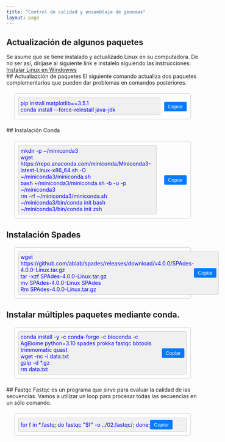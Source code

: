 ```yaml
---
title: "Control de calidad y ensamblaje de genomas"
layout: page
---
```


## Actualización de algunos paquetes
<div> 
<article>
Se asume que se tiene instalado y actualizado Linux en su computadora. De no ser así, diríjase al siguiente link e instalelo siguiendo las instrucciones: <a href="https://learn.microsoft.com/es-es/windows/wsl/install">Instalar Linux en Windowws </a> <br>
## Actualiazción de paquetes
El siguiente comando actualiza dos paquetes complementarios que pueden dar problemas en comandos posteriores.
</article>
<html lang="es">
<head>
<meta charset="UTF-8">
<meta name="viewport" content="width=device-width, initial-scale=1.0">
<title>Copiar Texto</title>
<style>
  .container {
    margin: 20px;
    padding: 10px;
    border: 1px solid #ccc;
    border-radius: 5px;
    display: flex;
    align-items: center;
    gap: 10px; /* Espacio entre el texto y el botón */
  }
  .copy-button {
    padding: 5px 10px;
    background-color: #007bff;
    color: white;
    border: none;
    border-radius: 3px;
    cursor: pointer;
    /* Alineación vertical */
    display: flex;
    align-items: center;
  }
  .fixed-text {
    flex: 1;
    padding: 5px;
    background-color: #f0f0f0;
    border: 1px solid #ccc;
    border-radius: 3px;
    user-select: all; /* Permite seleccionar el texto */
    color: blue; /* Color del texto azul */
    /* Alineación vertical */
    display: flex;
    align-items: center;
  }
</style>
</head>
<body>

<div class="container">
  <div class="fixed-text" id="myText">pip install matplotlib==3.5.1 <br>conda install --force-reinstall java-jdk</div>
  <button class="copy-button" id="copyButton" onclick="copyText()">Copiar</button>
</div>

<script>
function copyText() {
  var copyText = document.getElementById("myText");
  var textArea = document.createElement("textarea");
  textArea.value = copyText.textContent;
  document.body.appendChild(textArea);
  textArea.select();
  document.execCommand("copy");
  document.body.removeChild(textArea);

  var copyButton = document.getElementById("copyButton");
  copyButton.textContent = "Copiado";
  
  // Opcionalmente, puedes volver a cambiar el texto después de un tiempo
  setTimeout(function() {
    copyButton.textContent = "Copiar";
  }, 2000); // Cambia el texto a "Copiar" después de 2 segundos (2000 milisegundos)
}
</script>

</body>
</html>
</div>
## Instalación Conda
<html lang="es">
<head>
<meta charset="UTF-8">
<meta name="viewport" content="width=device-width, initial-scale=1.0">
<title>Copiar Texto</title>
<style>
  .container {
    margin: 20px;
    padding: 10px;
    border: 1px solid #ccc;
    border-radius: 5px;
    display: flex;
    align-items: center;
    gap: 10px; /* Espacio entre el texto y el botón */
  }
  .copy-button {
    padding: 5px 10px;
    background-color: #007bff;
    color: white;
    border: none;
    border-radius: 3px;
    cursor: pointer;
    /* Alineación vertical */
    display: flex;
    align-items: center;
  }
  .fixed-text {
    flex: 1;
    padding: 5px;
    background-color: #f0f0f0;
    border: 1px solid #ccc;
    border-radius: 3px;
    user-select: all; /* Permite seleccionar el texto */
    color: blue; /* Color del texto azul */
    /* Alineación vertical */
    display: flex;
    align-items: center;
  }
</style>
</head>
<body>

<div class="container">
  <div class="fixed-text" id="myText">mkdir -p ~/miniconda3 <br>
wget https://repo.anaconda.com/miniconda/Miniconda3-latest-Linux-x86_64.sh -O ~/miniconda3/miniconda.sh <br>
bash ~/miniconda3/miniconda.sh -b -u -p ~/miniconda3 <br>
rm -rf ~/miniconda3/miniconda.sh <br>
~/miniconda3/bin/conda init bash <br>
~/miniconda3/bin/conda init zsh</div> <br>
  <button class="copy-button" id="copyButton" onclick="copyText()">Copiar</button>
</div>

<script>
function copyText() {
  var copyText = document.getElementById("myText");
  var textArea = document.createElement("textarea");
  textArea.value = copyText.textContent;
  document.body.appendChild(textArea);
  textArea.select();
  document.execCommand("copy");
  document.body.removeChild(textArea);

  var copyButton = document.getElementById("copyButton");
  copyButton.textContent = "Copiado";
  
  // Opcionalmente, puedes volver a cambiar el texto después de un tiempo
  setTimeout(function() {
    copyButton.textContent = "Copiar";
  }, 2000); // Cambia el texto a "Copiar" después de 2 segundos (2000 milisegundos)
}
</script>

</body>
</html>

## Instalación Spades
</article>
<html lang="es">
<head>
<meta charset="UTF-8">
<meta name="viewport" content="width=device-width, initial-scale=1.0">
<title>Copiar Texto</title>
<style>
  .container {
    margin: 20px;
    padding: 10px;
    border: 1px solid #ccc;
    border-radius: 5px;
    display: flex;
    align-items: center;
    gap: 10px; /* Espacio entre el texto y el botón */
  }
  .copy-button {
    padding: 5px 10px;
    background-color: #007bff;
    color: white;
    border: none;
    border-radius: 3px;
    cursor: pointer;
    /* Alineación vertical */
    display: flex;
    align-items: center;
  }
  .fixed-text {
    flex: 1;
    padding: 5px;
    background-color: #f0f0f0;
    border: 1px solid #ccc;
    border-radius: 3px;
    user-select: all; /* Permite seleccionar el texto */
    color: blue; /* Color del texto azul */
    /* Alineación vertical */
    display: flex;
    align-items: center;
  }
</style>
</head>
<body>

<div class="container">
  <div class="fixed-text" id="myText"> wget https://github.com/ablab/spades/releases/download/v4.0.0/SPAdes-4.0.0-Linux.tar.gz <br>
tar -xzf SPAdes-4.0.0-Linux.tar.gz <br>
mv SPAdes-4.0.0-Linux SPAdes <br>
Rm SPAdes-4.0.0-Linux.tar.gz <br>
  <button class="copy-button" id="copyButton" onclick="copyText()">Copiar</button>
</div>

<script>
function copyText() {
  var copyText = document.getElementById("myText");
  var textArea = document.createElement("textarea");
  textArea.value = copyText.textContent;
  document.body.appendChild(textArea);
  textArea.select();
  document.execCommand("copy");
  document.body.removeChild(textArea);

  var copyButton = document.getElementById("copyButton");
  copyButton.textContent = "Copiado";
  
  // Opcionalmente, puedes volver a cambiar el texto después de un tiempo
  setTimeout(function() {
    copyButton.textContent = "Copiar";
  }, 2000); // Cambia el texto a "Copiar" después de 2 segundos (2000 milisegundos)
}
</script>

</body>
</html>
</div>

## Instalar múltiples paquetes mediante conda.
<div>
<html lang="es">
<head>
<meta charset="UTF-8">
<meta name="viewport" content="width=device-width, initial-scale=1.0">
<title>Copiar Texto</title>
<style>
  .container {
    margin: 20px;
    padding: 10px;
    border: 1px solid #ccc;
    border-radius: 5px;
    display: flex;
    align-items: center;
    gap: 10px; /* Espacio entre el texto y el botón */
  }
  .copy-button {
    padding: 5px 10px;
    background-color: #007bff;
    color: white;
    border: none;
    border-radius: 3px;
    cursor: pointer;
    /* Alineación vertical */
    display: flex;
    align-items: center;
  }
  .fixed-text {
    flex: 1;
    padding: 5px;
    background-color: #f0f0f0;
    border: 1px solid #ccc;
    border-radius: 3px;
    user-select: all; /* Permite seleccionar el texto */
    color: blue; /* Color del texto azul */
    /* Alineación vertical */
    display: flex;
    align-items: center;
  }
</style>
</head>
<body>

<div class="container">
  <div class="fixed-text" id="myText">conda install -y -c conda-forge -c bioconda -c AgBiome python=3.10 spades prokka fastqc bbtools trimmomatic quast <br>
wget -nc -i data.txt <br>
gzip -d *.gz <br>
rm data.txt <br>
  <button class="copy-button" id="copyButton" onclick="copyText()">Copiar</button>
</div>

<script>
function copyText() {
  var copyText = document.getElementById("myText");
  var textArea = document.createElement("textarea");
  textArea.value = copyText.textContent;
  document.body.appendChild(textArea);
  textArea.select();
  document.execCommand("copy");
  document.body.removeChild(textArea);

  var copyButton = document.getElementById("copyButton");
  copyButton.textContent = "Copiado";
  
  // Opcionalmente, puedes volver a cambiar el texto después de un tiempo
  setTimeout(function() {
    copyButton.textContent = "Copiar";
  }, 2000); // Cambia el texto a "Copiar" después de 2 segundos (2000 milisegundos)
}
</script>

</body>
</html>
</div>
## Fastqc 
Fastqc es un programa que sirve para evaluar la calidad de las secuencias. Vamos a utilizar un loop para procesar todas las secuencias en un sólo comando.
<div>
<html lang="es">
<head>
<meta charset="UTF-8">
<meta name="viewport" content="width=device-width, initial-scale=1.0">
<title>Copiar Texto</title>
<style>
  .container {
    margin: 20px;
    padding: 10px;
    border: 1px solid #ccc;
    border-radius: 5px;
    display: flex;
    align-items: center;
    gap: 10px; /* Espacio entre el texto y el botón */
  }
  .copy-button {
    padding: 5px 10px;
    background-color: #007bff;
    color: white;
    border: none;
    border-radius: 3px;
    cursor: pointer;
    /* Alineación vertical */
    display: flex;
    align-items: center;
  }
  .fixed-text {
    flex: 1;
    padding: 5px;
    background-color: #f0f0f0;
    border: 1px solid #ccc;
    border-radius: 3px;
    user-select: all; /* Permite seleccionar el texto */
    color: blue; /* Color del texto azul */
    /* Alineación vertical */
    display: flex;
    align-items: center;
  }
</style>
</head>
<body>

<div class="container">
  <div class="fixed-text" id="myText">for f in *.fastq; do fastqc "$f" -o ../02.fastqc/; done;
  <button class="copy-button" id="copyButton" onclick="copyText()">Copiar</button>
</div>

<script>
function copyText() {
  var copyText = document.getElementById("myText");
  var textArea = document.createElement("textarea");
  textArea.value = copyText.textContent;
  document.body.appendChild(textArea);
  textArea.select();
  document.execCommand("copy");
  document.body.removeChild(textArea);

  var copyButton = document.getElementById("copyButton");
  copyButton.textContent = "Copiado";
  
  // Opcionalmente, puedes volver a cambiar el texto después de un tiempo
  setTimeout(function() {
    copyButton.textContent = "Copiar";
  }, 2000); // Cambia el texto a "Copiar" después de 2 segundos (2000 milisegundos)
}
</script>

</body>
</html>
</div>

[jekyll-docs]: http://jekyllrb.com/docs/home
[jekyll-gh]:   https://github.com/jekyll/jekyll
[jekyll-talk]: https://talk.jekyllrb.com/
